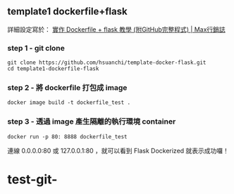 ## template1 dockerfile+flask

詳細設定寫於：
[實作 Dockerfile + flask 教學 (附GitHub完整程式) | Max行銷誌](https://www.maxlist.xyz/2020/01/11/docker-flask/)

### step 1 - git clone
``` 
git clone https://github.com/hsuanchi/template-docker-flask.git
cd template1-dockerfile-flask
```

### step 2 -  將 dockerfile 打包成 image

``` 
docker image build -t dockerfile_test .
```

### step 3 - 透過 image 產生隔離的執行環境 container

``` 
docker run -p 80: 8888 dockerfile_test
```

連線 0.0.0.0:80 或 127.0.0.1:80 ，就可以看到 Flask Dockerized 就表示成功囉！
# test-git-
